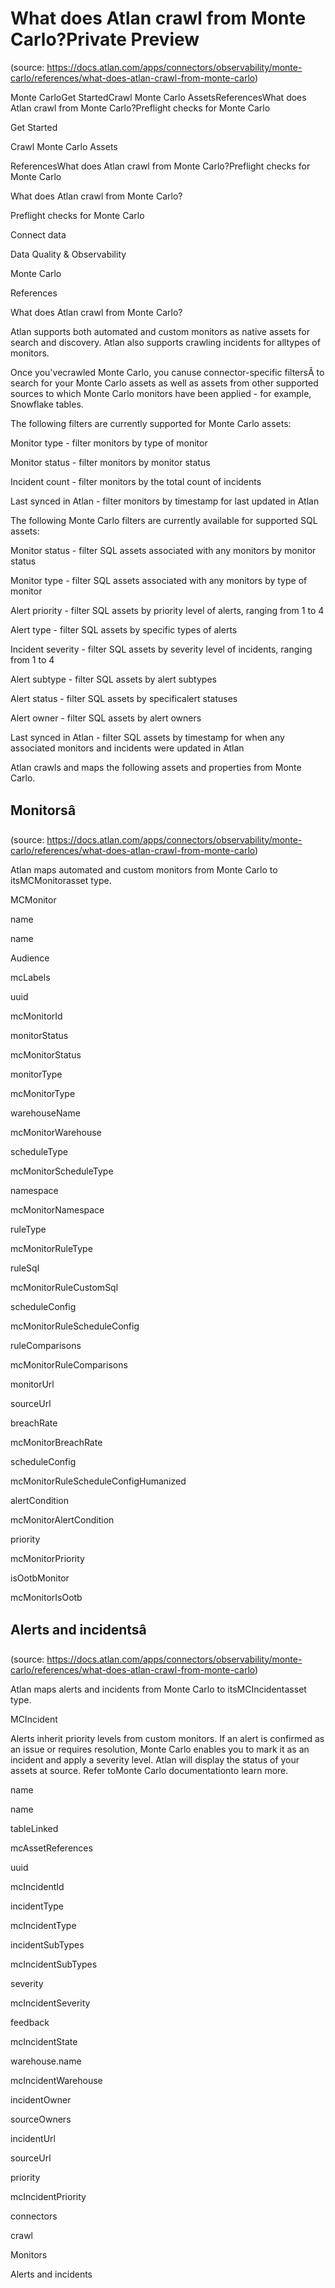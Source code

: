 # What does Atlan crawl from Monte Carlo?Private Preview
(source: https://docs.atlan.com/apps/connectors/observability/monte-carlo/references/what-does-atlan-crawl-from-monte-carlo)

Monte CarloGet StartedCrawl Monte Carlo AssetsReferencesWhat does Atlan crawl from Monte Carlo?Preflight checks for Monte Carlo

Get Started

Crawl Monte Carlo Assets

ReferencesWhat does Atlan crawl from Monte Carlo?Preflight checks for Monte Carlo

What does Atlan crawl from Monte Carlo?

Preflight checks for Monte Carlo

Connect data

Data Quality & Observability

Monte Carlo

References

What does Atlan crawl from Monte Carlo?

Atlan supports both automated and custom monitors as native assets for search and discovery. Atlan also supports crawling incidents for alltypes of monitors.

Once you'vecrawled Monte Carlo, you canuse connector-specific filtersÂ to search for your Monte Carlo assets as well as assets from other supported sources to which Monte Carlo monitors have been applied   -  for example, Snowflake tables.

The following filters are currently supported for Monte Carlo assets:

Monitor type   -  filter monitors by type of monitor

Monitor status   -  filter monitors by monitor status

Incident count   -  filter monitors by the total count of incidents

Last synced in Atlan   -  filter monitors by timestamp for last updated in Atlan

The following Monte Carlo filters are currently available for supported SQL assets:

Monitor status   -  filter SQL assets associated with any monitors by monitor status

Monitor type   -  filter SQL assets associated with any monitors by type of monitor

Alert priority   -  filter SQL assets by priority level of alerts, ranging from 1 to 4

Alert type   -  filter SQL assets by specific types of alerts

Incident severity   -  filter SQL assets by severity level of incidents, ranging from 1 to 4

Alert subtype   -  filter SQL assets by alert subtypes

Alert status   -  filter SQL assets by specificalert statuses

Alert owner   -  filter SQL assets by alert owners

Last synced in Atlan   -  filter SQL assets by timestamp for when any associated monitors and incidents were updated in Atlan

Atlan crawls and maps the following assets and properties from Monte Carlo.



## Monitorsâ
(source: https://docs.atlan.com/apps/connectors/observability/monte-carlo/references/what-does-atlan-crawl-from-monte-carlo)

Atlan maps automated and custom monitors from Monte Carlo to itsMCMonitorasset type.

MCMonitor

name

name

Audience

mcLabels

uuid

mcMonitorId

monitorStatus

mcMonitorStatus

monitorType

mcMonitorType

warehouseName

mcMonitorWarehouse

scheduleType

mcMonitorScheduleType

namespace

mcMonitorNamespace

ruleType

mcMonitorRuleType

ruleSql

mcMonitorRuleCustomSql

scheduleConfig

mcMonitorRuleScheduleConfig

ruleComparisons

mcMonitorRuleComparisons

monitorUrl

sourceUrl

breachRate

mcMonitorBreachRate

scheduleConfig

mcMonitorRuleScheduleConfigHumanized

alertCondition

mcMonitorAlertCondition

priority

mcMonitorPriority

isOotbMonitor

mcMonitorIsOotb



## Alerts and incidentsâ
(source: https://docs.atlan.com/apps/connectors/observability/monte-carlo/references/what-does-atlan-crawl-from-monte-carlo)

Atlan maps alerts and incidents from Monte Carlo to itsMCIncidentasset type.

MCIncident

Alerts inherit priority levels from custom monitors. If an alert is confirmed as an issue or requires resolution, Monte Carlo enables you to mark it as an incident and apply a severity level. Atlan will display the status of your assets at source. Refer toMonte Carlo documentationto learn more.

name

name

tableLinked

mcAssetReferences

uuid

mcIncidentId

incidentType

mcIncidentType

incidentSubTypes

mcIncidentSubTypes

severity

mcIncidentSeverity

feedback

mcIncidentState

warehouse.name

mcIncidentWarehouse

incidentOwner

sourceOwners

incidentUrl

sourceUrl

priority

mcIncidentPriority

connectors

crawl

Monitors

Alerts and incidents
